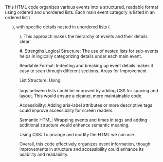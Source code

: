 This HTML code organizes various events into a structured, readable format using ordered and unordered lists. Each main event category is listed in an ordered list (<ol>), with specific details nested in unordered lists (<ul>). This approach makes the hierarchy of events and their details clear.

#..Strengths
Logical Structure: The use of nested lists for sub-events helps in logically categorizing details under each main event.

Readable Format: Indenting and breaking up event details makes it easy to scan through different sections.
Areas for Improvement

List Structure: Using <br><br> tags between lists could be improved by adding CSS for spacing and layout. This would ensure a cleaner, more maintainable code.

Accessibility: Adding aria-label attributes or more descriptive tags could improve accessibility for screen readers.

Semantic HTML: Wrapping events and times in <time> tags and adding additional structure would enhance semantic meaning.

Using CSS: To arrange and modify the HTML we can use <CSS> .

Overall, this code effectively organizes event information, though improvements in structure and accessibility could enhance its usability and readability.